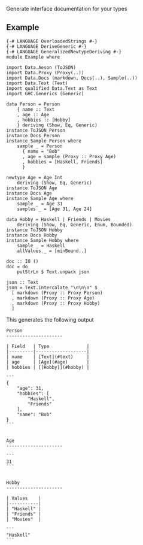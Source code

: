 Generate interface documentation for your types

Example
-------

    {-# LANGUAGE OverloadedStrings #-}
    {-# LANGUAGE DeriveGeneric #-}
    {-# LANGUAGE GeneralizedNewtypeDeriving #-}
    module Example where

    import Data.Aeson (ToJSON)
    import Data.Proxy (Proxy(..))
    import Data.Docs (markdown, Docs(..), Sample(..))
    import Data.Text (Text)
    import qualified Data.Text as Text
    import GHC.Generics (Generic)

    data Person = Person
        { name :: Text
        , age :: Age
        , hobbies :: [Hobby]
        } deriving (Show, Eq, Generic)
    instance ToJSON Person
    instance Docs Person
    instance Sample Person where
        sample _ = Person
          { name = "Bob"
          , age = sample (Proxy :: Proxy Age)
          , hobbies = [Haskell, Friends]
          }

    newtype Age = Age Int
        deriving (Show, Eq, Generic)
    instance ToJSON Age
    instance Docs Age
    instance Sample Age where
        sample _ = Age 31
        samples _ = [Age 31, Age 24]

    data Hobby = Haskell | Friends | Movies
        deriving (Show, Eq, Generic, Enum, Bounded)
    instance ToJSON Hobby
    instance Docs Hobby
    instance Sample Hobby where
        sample _ = Haskell
        allValues _ = [minBound..]

    doc :: IO ()
    doc = do
        putStrLn $ Text.unpack json

    json :: Text
    json = Text.intercalate "\n\n\n" $
      [ markdown (Proxy :: Proxy Person)
      , markdown (Proxy :: Proxy Age)
      , markdown (Proxy :: Proxy Hobby)
      ]

This generates the following output

    Person
    ---------------------

    | Field   | Type              |
    |---------|-------------------|
    | name    | [Text](#text)     |
    | age     | [Age](#age)       |
    | hobbies | [[Hobby]](#hobby) |

    ```
    {
        "age": 31,
        "hobbies": [
            "Haskell",
            "Friends"
        ],
        "name": "Bob"
    }
    ```


    Age
    ---------------------

    ```
    31
    ```


    Hobby
    ---------------------

    | Values    |
    |-----------|
    | "Haskell" |
    | "Friends" |
    | "Movies"  |

    ```
    "Haskell"
    ```
      

